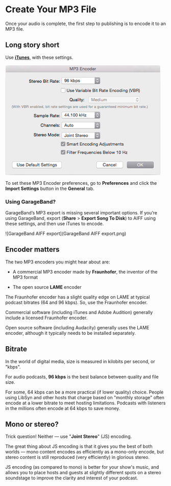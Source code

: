 
# Create Your MP3 File

Once your audio is complete, the first step to publishing is to encode it to an MP3 file.

## Long story short

Use [**iTunes**](http://www.apple.com/itunes/download/), with these settings.

![iTunes MP3 Encoder Settings](iTunes-MP3-Encoder-Settings.png)

To set these MP3 Encoder preferences, go to **Preferences** and click the **Import Settings** button in the **General** tab.

### Using GarageBand?

GarageBand’s MP3 export is missing several important options. If you’re using GarageBand, export (**Share** > **Export Song To Disk**) to AIFF using these settings, and then use iTunes to encode.

![GarageBand AIFF export](GarageBand AIFF export.png)

## Encoder matters

The two MP3 encoders you might hear about are:

* A commercial MP3 encoder made by **Fraunhofer**, the inventor of the MP3 format

* The open source **LAME** encoder

The Fraunhofer encoder has a slight quality edge on LAME at typical podcast bitrates (64 and 96 kbps).  So, use the Fraunhofer encoder.  

Commercial software (including iTunes and Adobe Audition) generally include a licensed Fraunhofer encoder.

Open source software (including Audacity) generally uses the LAME encoder, although it typically needs to be installed separately.

## Bitrate

In the world of digital media, size is measured in kilobits per second, or "kbps".

For audio podcasts, **96 kbps** is the best balance between quality and file size.

For some, 64 kbps can be a more practical (if lower quality) choice.  People using LibSyn and other hosts that charge based on "monthly storage" often encode at a lower bitrate to meet hosting limitations.  Podcasts with listeners in the millions often encode at 64 kbps to save money.

## Mono or stereo?

Trick question!  Neither — use "**Joint Stereo**" (JS) encoding.

The great thing about JS encoding is that it gives you the best of both worlds — mono content encodes as efficiently as a mono-only encode, but stereo content is still reproduced (very efficiently) in glorious stereo.

JS encoding (as compared to mono) is better for your show's music, and allows you to place hosts and guests at slightly different spots on a stereo soundstage to improve the clarity and interest of your podcast.
